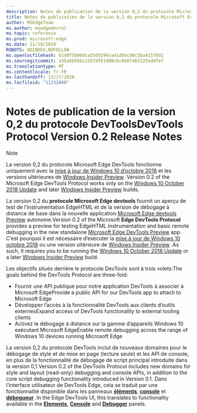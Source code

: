 ```yaml
---
description: Notes de publication de la version 0,2 du protocole Microsoft Edge DevTools
title: Notes de publication de la version 0,2 du protocole Microsoft Edge DevTools
author: MSEdgeTeam
ms.author: msedgedevrel
ms.topic: reference
ms.prod: microsoft-edge
ms.date: 11/19/2020
ROBOTS: NOINDEX,NOFOLLOW
ms.openlocfilehash: 61d8f5b00dca3505594ca41db6c80c5ba4157092
ms.sourcegitcommit: a35a6b5bbc21b7df61d08cbc6b074b5325ad4fef
ms.translationtype: MT
ms.contentlocale: fr-FR
ms.lasthandoff: 12/17/2020
ms.locfileid: "11232848"
---
```

# <span data-ttu-id="15140-103">Notes de publication de la version 0,2 du protocole DevTools</span><span class="sxs-lookup"><span data-stu-id="15140-103">DevTools Protocol Version 0.2 Release Notes</span></span>

> [!NOTE]
> <span data-ttu-id="15140-104">La version 0,2 du protocole Microsoft Edge DevTools fonctionne uniquement avec la [mise à jour de Windows 10 d’octobre 2018](/windows/uwp/whats-new/windows-10-build-17763) et les versions ultérieures de [Windows Insider Preview](https://insider.windows.com/getting-started/) .</span><span class="sxs-lookup"><span data-stu-id="15140-104">Version 0.2 of the Microsoft Edge DevTools Protocol works only on the [Windows 10 October 2018 Update](/windows/uwp/whats-new/windows-10-build-17763) and later [Windows Insider Preview](https://insider.windows.com/getting-started/) builds.</span></span>

<span data-ttu-id="15140-105">La version 0,2 du **protocole Microsoft Edge devtools** fournit un aperçu de test de l’instrumentation EdgeHTML et de la version de débogage à distance de base dans la nouvelle application [Microsoft Edge devtools Preview](https://www.microsoft.com/store/p/microsoft-edge-devtools-preview/9mzbfrmz0mnj?activetab=pivot%3aoverviewtab) autonome.</span><span class="sxs-lookup"><span data-stu-id="15140-105">Version 0.2 of the Microsoft **Edge DevTools Protocol** provides a preview for testing EdgeHTML instrumentation and basic remote debugging in the new standalone [Microsoft Edge DevTools Preview](https://www.microsoft.com/store/p/microsoft-edge-devtools-preview/9mzbfrmz0mnj?activetab=pivot%3aoverviewtab) app.</span></span> <span data-ttu-id="15140-106">C’est pourquoi il est nécessaire d’exécuter la [mise à jour de Windows 10 octobre 2018](/windows/uwp/whats-new/windows-10-build-17763) ou une version ultérieure de [Windows Insider Preview](https://insider.windows.com/getting-started/) .</span><span class="sxs-lookup"><span data-stu-id="15140-106">As such, it requires you to be running the [Windows 10 October 2018 Update](/windows/uwp/whats-new/windows-10-build-17763) or a later [Windows Insider Preview](https://insider.windows.com/getting-started/) build.</span></span>

<span data-ttu-id="15140-107">Les objectifs situés derrière le protocole DevTools sont à trois volets:</span><span class="sxs-lookup"><span data-stu-id="15140-107">The goals behind the DevTools Protocol are three-fold:</span></span>

 - <span data-ttu-id="15140-108">Fournir une API publique pour notre application DevTools à associer à Microsoft Edge</span><span class="sxs-lookup"><span data-stu-id="15140-108">Provide a public API for our DevTools app to attach to Microsoft Edge</span></span>
 - <span data-ttu-id="15140-109">Développer l’accès à la fonctionnalité DevTools aux clients d’outils externes</span><span class="sxs-lookup"><span data-stu-id="15140-109">Expand access of DevTools functionality to external tooling clients</span></span>
 - <span data-ttu-id="15140-110">Activez le débogage à distance sur la gamme d’appareils Windows 10 exécutant Microsoft Edge</span><span class="sxs-lookup"><span data-stu-id="15140-110">Enable remote debugging across the range of Windows 10 devices running Microsoft Edge</span></span> 

<span data-ttu-id="15140-111">La version 0,2 du protocole DevTools inclut de nouveaux domaines pour le débogage de style et de mise en page (lecture seule) et les API de console, en plus de la fonctionnalité de débogage de script principal introduite dans la version 0,1.</span><span class="sxs-lookup"><span data-stu-id="15140-111">Version 0.2 of the DevTools Protocol includes new domains for style and layout (read-only) debugging and console APIs, in addition to the core script debugging functionality introduced in Version 0.1.</span></span> <span data-ttu-id="15140-112">Dans l’interface utilisateur de DevTools Edge, cela se traduit par une fonctionnalité disponible dans les panneaux [**éléments**](../../devtools-guide/elements.md), [**console**](../../devtools-guide/console.md) et [**débogueur**](../../devtools-guide/debugger.md)  .</span><span class="sxs-lookup"><span data-stu-id="15140-112">In the Edge DevTools UI, this translates to functionality available in the [**Elements**](../../devtools-guide/elements.md), [**Console**](../../devtools-guide/console.md) and [**Debugger**](../../devtools-guide/debugger.md)  panels.</span></span>
